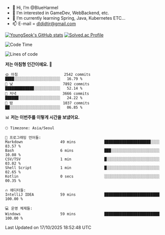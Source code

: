 - 👋 Hi, I’m @BlueHarmel
- 👀 I’m interested in GameDev, WebBackend, etc.
- 🌱 I’m currently learning Spring, Java, Kubernetes ETC...
- 📫 E-mail = dldjdtjr@gmail.com

[![YoungSeok's GitHub stats](https://github-readme-stats.vercel.app/api?username=BlueHarmel&show_icons=true&theme=transparent)](https://github.com/anuraghazra/github-readme-stats)
[![Solved.ac Profile](http://mazassumnida.wtf/api/v2/generate_badge?boj=dldjdtjr)](https://solved.ac/dldjdtjr/)

<!--START_SECTION:waka-->
![Code Time](http://img.shields.io/badge/Code%20Time-1%2C153%20hrs%2030%20mins-blue)

![Lines of code](https://img.shields.io/badge/%EC%A0%80%EB%8A%94%20%EC%97%AC%ED%83%9C%EA%B9%8C%EC%A7%80%20-47.5%20million%20%EC%A4%84%EC%9D%98%20%EC%BD%94%EB%93%9C%EB%A5%BC%20%EC%9E%91%EC%84%B1%ED%96%88%EC%96%B4%EC%9A%94.-blue)

**저는 아침형 인간이에요. 🐤** 

```text
🌞 아침                     2542 commits        ████░░░░░░░░░░░░░░░░░░░░░   16.79 % 
🌆 낮　                     7892 commits        █████████████░░░░░░░░░░░░   52.14 % 
🌃 저녁                     3666 commits        ██████░░░░░░░░░░░░░░░░░░░   24.22 % 
🌙 밤　                     1037 commits        ██░░░░░░░░░░░░░░░░░░░░░░░   06.85 % 
```


📊 **저는 이번주를 이렇게 시간을 보냈어요.** 

```text
🕑︎ Timezone: Asia/Seoul

💬 프로그래밍 언어들: 
Markdown                 49 mins             █████████████████████░░░░   83.57 % 
Bash                     6 mins              ███░░░░░░░░░░░░░░░░░░░░░░   10.08 % 
CSV/TSV                  1 min               █░░░░░░░░░░░░░░░░░░░░░░░░   03.02 % 
Shell Script             1 min               █░░░░░░░░░░░░░░░░░░░░░░░░   02.65 % 
Kotlin                   0 secs              ░░░░░░░░░░░░░░░░░░░░░░░░░   00.35 % 

🔥 에디터들: 
IntelliJ IDEA            59 mins             █████████████████████████   100.00 % 

💻 운영 체제들: 
Windows                  59 mins             █████████████████████████   100.00 % 
```


 Last Updated on 17/10/2025 18:52:48 UTC
<!--END_SECTION:waka-->
<!---
BlueHarmel/BlueHarmel is a ✨ special ✨ repository because its `README.md` (this file) appears on your GitHub profile.
You can click the Preview link to take a look at your changes.
--->

